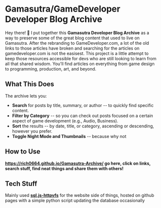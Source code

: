 # Gamasutra/GameDeveloper Developer Blog Archive

Hey there! 👋 I put together this **Gamasutra Developer Blog Archive** as a way to preserve some of the great blog content that used to live on Gamasutra. After the rebranding to GameDeveloper.com, a lot of the old links to those articles have broken and searching for the articles on gamedeveloper.com is not the easisest.
This project is a little attempt to keep those resources accessible for devs who are still looking to learn from all that shared wisdom. You'll find articles on everything from game design to programming, production, art, and beyond.

What This Does
--------------

The archive lets you:

-   **Search** for posts by title, summary, or author -- to quickly find specific content.
-   **Filter by Category** -- so you can check out posts focused on a certain aspect of game development (e.g., Audio, Business).
-   **Sort** the results -- by date, title, or category, ascending or descending, however you prefer.
-   **Toggle Night Mode and Thumbnails** -- because why not

How to Use
----------
**https://rich0664.github.io/Gamasutra-Archive/ go here, click on links, search stuff, find neat things and share them with others!**

Tech Stuff
----------
Mainly used **[sql.js-httpvfs](https://github.com/phiresky/sql.js-httpvfs)**  for the website side of things, hosted on github pages with a simple python script updating the database occasionally



